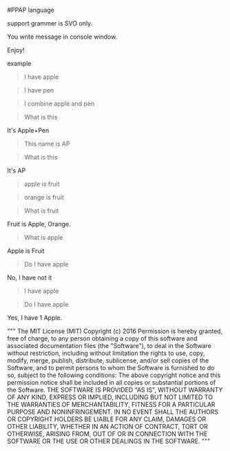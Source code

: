 #PPAP language

support grammer is SVO only.

You write message in console window.

Enjoy!

example

>I have apple

>I have pen

>I combine apple and pen

>What is this

It's Apple+Pen

>This name is AP

>What is this

It's AP

>apple is fruit

>orange is fruit

>What is fruit

Fruit is Apple, Orange.

>What is apple

Apple is Fruit

>Do I have apple

No, I have not it

>I have apple

>Do I have apple

Yes, I have 1 Apple.




"""
The MIT License (MIT) 
Copyright (c) 2016 <copyright Kouichi Nishino>
Permission is hereby granted, free of charge, to any person obtaining a copy of this software and 
associated documentation files (the "Software"), to deal in the Software without restriction, 
including without limitation the rights to use, copy, modify, merge, publish, distribute, sublicense, 
and/or sell copies of the Software, and to permit persons to whom the Software is furnished to do so, 
subject to the following conditions:
The above copyright notice and this permission notice shall be included in all copies or substantial portions of the Software.
THE SOFTWARE IS PROVIDED "AS IS", WITHOUT WARRANTY OF ANY KIND, EXPRESS OR IMPLIED, 
INCLUDING BUT NOT LIMITED TO THE WARRANTIES OF MERCHANTABILITY, FITNESS FOR A PARTICULAR PURPOSE AND NONINFRINGEMENT. 
IN NO EVENT SHALL THE AUTHORS OR COPYRIGHT HOLDERS BE LIABLE FOR ANY CLAIM, DAMAGES OR OTHER LIABILITY, 
WHETHER IN AN ACTION OF CONTRACT, TORT OR OTHERWISE, ARISING FROM, OUT OF OR IN CONNECTION WITH THE SOFTWARE OR THE USE OR OTHER DEALINGS IN THE SOFTWARE.
"""
